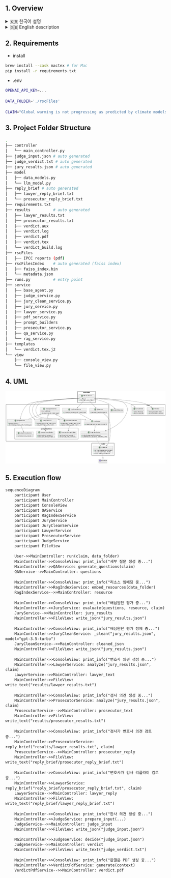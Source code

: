 ## 1. Overview
<details>
<summary>🇰🇷 한국어 설명</summary>
> 본 프로그램은 법정(Court)을 모방해 사용자 입력(기후 변화에 대한 주장)을 판단하고 최종 판결문을 Latex 형식으로 뽑아 PDF를 생성한다.

기후변화에 대한 논의는 과학·정책·사회 전반에 걸쳐 매우 복잡하게 얽혀 있다. 지구 온난화 현상을 효과적으로 완화하기 위해서는 국가 간, 세대 간, 산업계·학계·시민사회가 모두 동의하는 정책적 합의가 필수적이다. 그러나 현장에서 제기되는 다양한 주장과 반론들은 전문성이 요구되고, 일반인들이 이를 종합적으로 이해하기란 사실상 쉽지 않다. 그 결과, 기후변화 이슈에 직면한 개인이나 공동체는 정보 과부하에 빠지거나, 검증되지 않은 주장에 오히려 회의감을 느끼는 도전적 상황에 놓이곤 한다.

예컨대, 다음과 같은 주장을 살펴보자.

> “지구 온난화는 기후 모델이 예측한 만큼 진행되지 않고 있다. 이는 식물의 광합성이 예상보다 더 많은 CO₂를 흡수하고 있기 때문이다. 기후 변화는 거짓말이다.”

이와 같은 주장은
1. 과학적 근거의 복잡성 (여러 기후 모델과 관측치의 해석 차이)
2. 데이터 해석의 편향 가능성 (특정 연구결과만 강조)
3. 일반 독자의 정보 접근성 한계를 모두 동시에 내포하고 있다.

필자는 기후변화 정보의 복잡성과 일반 대중의 접근성 한계를 동시에 해결하기 위해, 본 연구에서는 다음과 같은 RAG 기반 LLM 에이전트 시스템을 제안·구축한다.
> 1. 법정 모방(Court Simulation) 인터페이스
> - 사용자 질문을 “원고(주장) 제기 → 배심원(데이터) 평가, 질문 확장 → 변호·검사(찬반 논리) 변론 → 판사(요약·결론)”의 절차로 순차 처리
> 2. IPCC 보고서 전 체계 인용 및 검색
> - 과거 제1차 보고서부터 최신 보고서, 특별 보고서(e.g. Global Warming of 1.5°C)까지 pdf 전 내용을 메타데이터와 함께 색인한다.
> - RAG(Retrieval-Augmented Generation) 기법으로 사용자의 질의 의도에 맞는 문단·수치·인용문을 찾아 프롬프트에 제공한다.
> 3. 최종적으로 잘못된 정보와 과장·왜곡된 해석을 판별할 수 있는 평가지표(Accuracy, Misleading, Overgeneralization, Unsupported, Inaccurate) 체계를 제안한다.
</details>

<details>
<summary>🇬🇧 English description</summary>

> This program simulates a court to evaluate user input (claims about climate change) and generate a final verdict in LaTeX format as a PDF.

Discussions around climate change are deeply intertwined across scientific, policy, and social domains. To effectively mitigate global warming, policy consensus among nations, generations, industries, academia, and civil society is essential. However, the diverse claims and counterarguments that arise in the field require specialist knowledge, making it practically impossible for the general public to fully understand them. As a result, individuals or communities facing climate change issues may experience information overload or become skeptical of unverified claims, placing them in a challenging situation.

For example, consider the following claim:

> “Global warming is not proceeding as predicted by climate models. This is because plants are absorbing more CO₂ through photosynthesis than expected. Climate change is a hoax.”

Such a claim encompasses all of the following at once:
1. The complexity of scientific evidence (differences in interpretation among various climate models and observations)  
2. Potential bias in data interpretation (emphasizing specific research findings)  
3. Accessibility limits for general readers  

To address both the complexity of climate information and the accessibility challenge for the general public, this study proposes and builds the following RAG-based LLM agent system.  
> 1. Court Simulation Interface  
> - Sequentially processes user queries through the steps “Plaintiff (Claim) → Jury (Data) Evaluation & Question Expansion → Defense/Prosecution (Arguments for and against) → Judge (Summary & Conclusion)”  
> 2. Comprehensive Citation & Retrieval of IPCC Reports  
> - Indexes all content from the First Assessment Report to the latest reports and special reports (e.g., *Global Warming of 1.5°C*) along with metadata.  
> - Uses Retrieval-Augmented Generation (RAG) to find paragraphs, data, and citations that match the user’s query intent and supplies them to the prompt.  
> 3. Evaluation Framework  
> - Proposes a system of metrics (Accuracy, Misleading, Overgeneralization, Unsupported, Inaccurate) to identify false information and exaggerated or distorted interpretations.  
</details>




## 2. Requirements
* install
```bash
brew install --cask mactex # for Mac
pip install -r requirements.txt
```

* .env
```bash
OPENAI_API_KEY=...

DATA_FOLDER='./rscFiles'

CLAIM="Global warming is not progressing as predicted by climate models. This is because plant photosynthesis is absorbing more CO₂ than expected. Climate change is a lie."
```

## 3. Project Folder Structure

```bash
.
├── controller
│   └── main_controller.py
├── judge_input.json # auto generated
├── judge_verdict.txt # auto generated
├── jury_results.json # auto generated
├── model
│   ├── data_models.py
│   └── llm_model.py
├── reply_brief # auto generated
│   ├── lawyer_reply_brief.txt
│   └── prosecutor_reply_brief.txt
├── requirements.txt
├── results          # auto generated
│   ├── lawyer_results.txt
│   ├── prosecutor_results.txt
│   ├── verdict.aux
│   ├── verdict.log
│   ├── verdict.pdf
│   ├── verdict.tex
│   └── verdict_build.log
├── rscFiles
│   ├── IPCC reports (pdf)
├── rscFilesIndex    # auto generated (faiss index)
│   ├── faiss_index.bin
│   └── metadata.json
├── runs.py          # entry point
├── service
│   ├── base_agent.py
│   ├── judge_service.py
│   ├── jury_clean_service.py
│   ├── jury_service.py
│   ├── lawyer_service.py
│   ├── pdf_service.py
│   ├── prompt_builders
│   ├── prosecutor_service.py
│   ├── qa_service.py
│   └── rag_service.py
├── templates
│   └── verdict.tex.j2
└── view
    ├── console_view.py
    └── file_view.py
```

## 4. UML
<img src="docs/llm_puml.png" width="900px">

## 5. Execution flow
```mermaid
sequenceDiagram
    participant User
    participant MainController
    participant ConsoleView
    participant QAService
    participant RagIndexService
    participant JuryService
    participant JuryCleanService
    participant LawyerService
    participant ProsecutorService
    participant JudgeService
    participant FileView

    User->>MainController: run(claim, data_folder)
    MainController->>ConsoleView: print_info("세부 질문 생성 중...")
    MainController->>QAService: generate_questions(claim)
    QAService-->>MainController: questions

    MainController->>ConsoleView: print_info("리소스 임베딩 중...")
    MainController->>RagIndexService: embed_resources(data_folder)
    RagIndexService-->>MainController: resource

    MainController->>ConsoleView: print_info("배심원단 평가 중...")
    MainController->>JuryService: evaluate(questions, resource, claim)
    JuryService-->>MainController: jury_results
    MainController->>FileView: write_json("jury_results.json")

    MainController->>ConsoleView: print_info("배심원단 평가 정제 중...")
    MainController->>JuryCleanService: _clean("jury_results.json", model="gpt-3.5-turbo")
    JuryCleanService-->>MainController: cleaned_json
    MainController->>FileView: write_json("jury_results.json")

    MainController->>ConsoleView: print_info("변호사 의견 생성 중...")
    MainController->>LawyerService: analyze("jury_results.json", claim)
    LawyerService-->>MainController: lawyer_text
    MainController->>FileView: write_text("results/lawyer_results.txt")

    MainController->>ConsoleView: print_info("검사 의견 생성 중...")
    MainController->>ProsecutorService: analyze("jury_results.json", claim)
    ProsecutorService-->>MainController: prosecutor_text
    MainController->>FileView: write_text("results/prosecutor_results.txt")

    MainController->>ConsoleView: print_info("검사가 변호사 의견 검토 중...")
    MainController->>ProsecutorService: reply_brief("results/lawyer_results.txt", claim)
    ProsecutorService-->>MainController: prosecutor_reply
    MainController->>FileView: write_text("reply_brief/prosecutor_reply_brief.txt")

    MainController->>ConsoleView: print_info("변호사가 검사 리플라이 검토 중...")
    MainController->>LawyerService: reply_brief("reply_brief/prosecutor_reply_brief.txt", claim)
    LawyerService-->>MainController: lawyer_reply
    MainController->>FileView: write_text("reply_brief/lawyer_reply_brief.txt")

    MainController->>ConsoleView: print_info("판사 의견 생성 중...")
    MainController->>JudgeService: prepare_input(...)
    JudgeService-->>MainController: judge_input
    MainController->>FileView: write_json("judge_input.json")

    MainController->>JudgeService: decide("judge_input.json")
    JudgeService-->>MainController: verdict
    MainController->>FileView: write_text("judge_verdict.txt")

    MainController->>ConsoleView: print_info("판결문 PDF 생성 중...")
    MainController->>VerdictPdfService: generate(context)
    VerdictPdfService-->>MainController: verdict.pdf

```